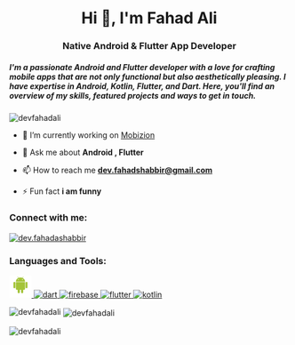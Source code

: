 
<h1 align="center">Hi 👋, I'm Fahad Ali</h1>
<h3 align="center">Native Android & Flutter App Developer</h3>
<h5>I'm a passionate Android and Flutter developer with a love for crafting mobile apps that are not only functional but also aesthetically pleasing. I have expertise in Android, Kotlin, Flutter, and Dart. Here, you'll find an overview of my skills, featured projects and ways to get in touch.
</h5>


<p align="left"> <img src="https://komarev.com/ghpvc/?username=devfahadali&label=Profile%20views&color=0e75b6&style=flat" alt="devfahadali" /> </p>

- 🔭 I’m currently working on [Mobizion](Mobizion)

- 💬 Ask me about **Android , Flutter**

- 📫 How to reach me **dev.fahadshabbir@gmail.com**

- ⚡ Fun fact **i am funny**

<h3 align="left">Connect with me:</h3>
<p align="left">
<a href="https://linkedin.com/in/dev.fahadashabbir" target="blank"><img align="center" src="https://raw.githubusercontent.com/rahuldkjain/github-profile-readme-generator/master/src/images/icons/Social/linked-in-alt.svg" alt="dev.fahadashabbir" height="30" width="40" /></a>
</p>

<h3 align="left">Languages and Tools:</h3>
<p align="left"> <a href="https://developer.android.com" target="_blank" rel="noreferrer"> <img src="https://raw.githubusercontent.com/devicons/devicon/master/icons/android/android-original-wordmark.svg" alt="android" width="40" height="40"/> </a> <a href="https://dart.dev" target="_blank" rel="noreferrer"> <img src="https://www.vectorlogo.zone/logos/dartlang/dartlang-icon.svg" alt="dart" width="40" height="40"/> </a> <a href="https://firebase.google.com/" target="_blank" rel="noreferrer"> <img src="https://www.vectorlogo.zone/logos/firebase/firebase-icon.svg" alt="firebase" width="40" height="40"/> </a> <a href="https://flutter.dev" target="_blank" rel="noreferrer"> <img src="https://www.vectorlogo.zone/logos/flutterio/flutterio-icon.svg" alt="flutter" width="40" height="40"/> </a> <a href="https://kotlinlang.org" target="_blank" rel="noreferrer"> <img src="https://www.vectorlogo.zone/logos/kotlinlang/kotlinlang-icon.svg" alt="kotlin" width="40" height="40"/> </a> </p>

<p><img align="left" src="https://github-readme-stats.vercel.app/api/top-langs?username=devfahadali&show_icons=true&locale=en&layout=compact" alt="devfahadali" /></p>

<p>&nbsp;<img align="center" src="https://github-readme-stats.vercel.app/api?username=devfahadali&show_icons=true&locale=en" alt="devfahadali" /></p>

<p><img align="center" src="https://github-readme-streak-stats.herokuapp.com/?user=devfahadali&" alt="devfahadali" /></p>


